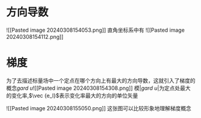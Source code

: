 # 方向导数

![[Pasted image 20240308154053.png]]
直角坐标系中有
![[Pasted image 20240308154112.png]]
# 梯度
为了去描述标量场中一个定点在哪个方向上有最大的方向导数，这就引入了梯度的概念$gard\ u$![[Pasted image 20240308154308.png]]
模$|gard\ u|$为定点处最大的变化率,$\vec {e_l}$表示变化率最大的方向的单位矢量

![[Pasted image 20240308155050.png]]
这张图可以比较形象地理解梯度概念